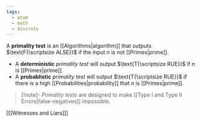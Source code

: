 ```yaml
---
tags:
  - atom
  - math
  - discrete
---
```

A **primality test** is an [[Algorithms|algorithm]] that outputs $\text{F{\scriptsize ALSE}}$ if the input $n$ is not [[Primes|prime]].
- A **deterministic** *primality test* will output $\text{T{\scriptsize RUE}}$ if $n$ is [[Primes|prime]].
- A **probablistic** *primality test* will output $\text{T{\scriptsize RUE}}$ if there is a high [[Probabilities|probability]] that $n$ is [[Primes|prime]].

> [!note]- *Primality tests* are designed to make [[Type I and Type II Errors|false-negatives]] impossible.

\[[[Witnesses and Liars]]\]